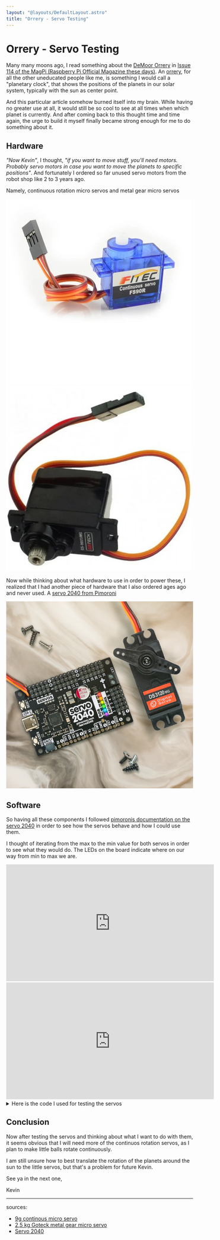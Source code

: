 ```yaml
---
layout: "@layouts/DefaultLayout.astro"
title: "Orrery - Servo Testing"
---
```


# Orrery - Servo Testing

Many many moons ago, I read something about the [DeMoor Orrery](https://demoor-orrery.com/en) in [Issue 114 of the MagPi (Raspberry Pi Official Magazine these days)](https://magazine.raspberrypi.com/issues/114). An [orrery](https://en.wikipedia.org/wiki/Orrery), for all the other uneducated people like me, is something I would call a "planetary clock", that shows the positions of the planets in our solar system, typically with the sun as center point.

And this particular article somehow burned itself into my brain. While having no greater use at all, it would still be so cool to see at all times when which planet is currently. And after coming back to this thought time and time again, the urge to build it myself finally became strong enough for me to do something about it.

## Hardware

_"Now Kevin"_, I thought, _"if you want to move stuff, you'll need motors. Probably servo motors in case you want to move the planets to specific positions"_. And fortunately I ordered so far unused servo motors from the robot shop like 2 to 3 years ago.

Namely, continuous rotation micro servos and metal gear micro servos

![9g-continuous-rotation-micro-servo.jpg](../../assets/orrery/9g-continuous-rotation-micro-servo.jpg)
![25kg-goteck-metal-gear-micro-servo.jpg](../../assets/orrery/25kg-goteck-metal-gear-micro-servo.jpg)

Now while thinking about what hardware to use in order to power these, I realized that I had another piece of hardware that I also ordered ages ago and never used. A [servo 2040 from Pimoroni](https://shop.pimoroni.com/products/servo-2040)

![servo-2040-1_768x768_crop_center.webp](../../assets/orrery/servo-2040.webp)

## Software

So having all these components I followed [pimoronis documentation on the servo 2040](https://github.com/pimoroni/pimoroni-pico/tree/main/micropython/modules/servo) in order to see how the servos behave and how I could use them.

I thought of iterating from the max to the min value for both servos in order to see what they would do. The LEDs on the board indicate where on our way from min to max we are.

<iframe width="560" height="315" src="https://www.youtube.com/embed/eAZtbUWYL1s?si=w2MAwK_iDxWN8Hwy" title="YouTube video player" frameborder="0" allow="accelerometer; autoplay; clipboard-write; encrypted-media; gyroscope; picture-in-picture; web-share" referrerpolicy="strict-origin-when-cross-origin" allowfullscreen></iframe>

<iframe width="560" height="315" src="https://www.youtube.com/embed/GMEHKxh9jBU?si=I6cPA_owxQXZGX87" title="YouTube video player" frameborder="0" allow="accelerometer; autoplay; clipboard-write; encrypted-media; gyroscope; picture-in-picture; web-share" referrerpolicy="strict-origin-when-cross-origin" allowfullscreen></iframe>

<details>
<summary>
    Here is the code I used for testing the servos
</summary>

```python
from plasma import WS2812
from servo import Servo, servo2040
import time

led_bar = WS2812(servo2040.NUM_LEDS, 1, 0, servo2040.LED_DATA)
led_bar.start()
led_brightness = 130
number_of_leds = 6

def lights_out():
    led_bar.set_rgb(0, 0, 0, 0)
    led_bar.set_rgb(1, 0, 0, 0)
    led_bar.set_rgb(2, 0, 0, 0)
    led_bar.set_rgb(3, 0, 0, 0)
    led_bar.set_rgb(4, 0, 0, 0)
    led_bar.set_rgb(5, 0, 0, 0)

servo = Servo(servo2040.SERVO_1) # calibration=0 => ANGULAR (default) | calibration=2 => CONTINUOS

min_value = servo.min_value()
max_value = servo.max_value()

# we want to let the strip of leds indicate where we are between min & max, so we need a delta value that helps us with that
led_delta = (abs(min_value) + abs(max_value)) / number_of_leds

current_value = min_value
step = (abs(min_value) + abs(max_value)) / 100

# we will reverse the step when we reach a limit, so we need a current_step to keep track of that
current_step = step

print("---- Initiating test sequence...")
print(f"min value: {min_value}")
print(f"max value: {max_value}")
print(f"led_delta: {led_delta}")
print(f"step: {step}\n")

print("---- Let's gooooooooooo....")
while True:
    normalized_current_value = (current_value + abs(min_value))
    how_often_does_led_delta_fit = int(normalized_current_value / led_delta)

    # delta can fit number_of_leds times when it reaches max_value, thefore upper boundary
    led_to_light = min(how_often_does_led_delta_fit, number_of_leds - 1)

    lights_out()
    led_bar.set_rgb(led_to_light, 0, led_brightness, led_brightness)

    servo.value(current_value)

    current_value += current_step
    if current_value >= max_value:
        current_step = -1 * step
        current_value = max_value
        print("REACHED MAX -> back to min")
        led_bar.set_rgb(led_to_light, led_brightness, 0, led_brightness)
    if current_value <= min_value:
        current_step = step
        current_value = min_value
        print("REACHED MIN -> back to max")
        led_bar.set_rgb(led_to_light, led_brightness, 0, led_brightness)

    time.sleep_ms(100)

```

</details>

## Conclusion

Now after testing the servos and thinking about what I want to do with them, it seems obvious that I will need more of the continuos rotation servos, as I plan to make little balls rotate continuously.

I am still unsure how to best translate the rotation of the planets around the sun to the little servos, but that's a problem for future Kevin.

See ya in the next one,

Kevin

---

sources:

- [9g continous micro servo](https://eu.robotshop.com/de/products/9g-dauerrotations-micro-servo)
- [2,5 kg Goteck metal gear micro servo](https://eu.robotshop.com/de/products/25-kg-goteck-metallgetriebe-micro-servo)
- [Servo 2040](https://shop.pimoroni.com/products/servo-2040)
